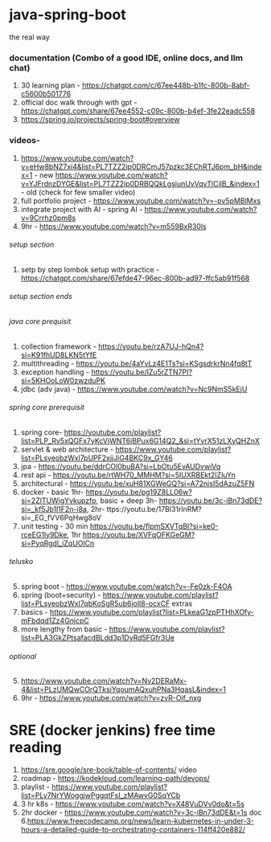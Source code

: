 # java-spring-boot
the real way

### documentation (Combo of a good IDE, online docs, and llm chat)
1. 30 learning plan - https://chatgpt.com/c/67ee448b-b1fc-800b-8abf-c5600b501776
2. official doc walk through with gpt - https://chatgpt.com/share/67ee4552-c09c-800b-b4ef-3fe22eadc558
3. https://spring.io/projects/spring-boot#overview

### videos-
1. https://www.youtube.com/watch?v=eHw8bNZ7xi4&list=PL7TZZ2ip0DRCmJ57pzkc3EChRTJ6pm_bH&index=1 - new
   https://www.youtube.com/watch?v=YJFrdnzDYGE&list=PL7TZZ2ip0DRBQQkLgsiunUvVqyTlCiIB_&index=1 - old (check for few smaller video)
3. full portfolio project - https://www.youtube.com/watch?v=-pv5pMBlMxs
4. integrate project with AI - spring AI - https://www.youtube.com/watch?v=9Crrhz0pm8s
5. 9hr - https://www.youtube.com/watch?v=m559BxR30ls
###### setup section
1. setp by step lombok setup with practice - https://chatgpt.com/share/67efde47-96ec-800b-ad97-ffc5ab91f568
###### setup section ends
###### java core prequisit
1. collection framework - https://youtu.be/rzA7UJ-hQn4?si=K91fhUD8LKN5tYfE
2. multithreading - https://youtu.be/4aYvLz4E1Ts?si=KSgsdrkrNn4fq8tT
3. exception handling - https://youtu.be/IZu5rZTN7PI?si=5KHOoLoW0zwzduPK
4. jdbc (adv java) - https://www.youtube.com/watch?v=Nc9NmS5kEjU
###### spring core prerequisit
1. spring core- https://youtube.com/playlist?list=PLP_Rv5xQGFx7yKcVjWNT6jBPux6G14Q2_&si=tYyrX51zLXyQHZnX
2. servlet & web architecture - https://www.youtube.com/playlist?list=PLsyeobzWxl7pUPF2xjjJiG4BKC9x_GY46
3. jpa - https://youtu.be/ddrCOI0buBA?si=LbOtu5EvAUDvwiVq
4. rest api - https://youtu.be/rtWH70_MMHM?si=5IUXRBEkt2IZluYn
5. architectural - https://youtu.be/xuH81XGWeGQ?si=A72nisI5dAzuZ5FN
6. docker - basic 1hr- https://youtu.be/pg19Z8LL06w?si=2ZlTUWigYvkupzfp, basic + deep 3h- https://youtu.be/3c-iBn73dDE?si=_kf5Jb1l1F2n-i8a, 2hr- ttps://youtu.be/17Bl31rlnRM?si=_EG_fVV6PqHwg8oV
7. unit testing - 30 min https://youtu.be/flpmSXVTqBI?si=ke0-rceEG1ly9Dke, 1hr https://youtu.be/XVFqOFKGeGM?si=PyqRgdl_iZqUOlCn

###### telusko
5. spring boot - https://www.youtube.com/watch?v=-Fe0zk-F4OA
6. spring (boot+security) - https://www.youtube.com/playlist?list=PLsyeobzWxl7qbKoSgR5ub6jolI8-ocxCF
extras
3. basics - https://www.youtube.com/playlist?list=PLkeaG1zpPTHhXOfy-mFbdqd1Zz4GnjcpC
4. more lengthy from basic - https://www.youtube.com/playlist?list=PLA3GkZPtsafacdBLdd3p1DyRd5FGfr3Ue
###### optional
5. https://www.youtube.com/watch?v=Nv2DERaMx-4&list=PLzUMQwCOrQTksiYqoumAQxuhPNa3HqasL&index=1
6. 9hr - https://www.youtube.com/watch?v=zvR-Oif_nxg

# SRE (docker jenkins) free time reading
1. https://sre.google/sre-book/table-of-contents/
video
2. roadmap - https://kodekloud.com/learning-path/devops/
3. playlist - https://www.youtube.com/playlist?list=PLy7NrYWoggjwPggqtFsI_zMAwvG0SqYCb
4. 3 hr k8s - https://www.youtube.com/watch?v=X48VuDVv0do&t=5s
5. 2hr docker - https://www.youtube.com/watch?v=3c-iBn73dDE&t=1s
doc
6.https://www.freecodecamp.org/news/learn-kubernetes-in-under-3-hours-a-detailed-guide-to-orchestrating-containers-114ff420e882/
